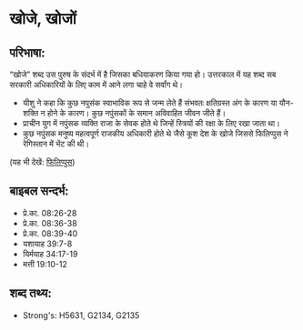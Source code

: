 # खोजे, खोजों #

## परिभाषा: ##

“खोजे” शब्द उस पुरुष के संदर्भ में है जिसका बधियाकरण किया गया हो। उत्तरकाल में यह शब्द सब सरकारी अधिकारियों के लिए काम में आने लगा चाहे वे सर्वांग थे।

* यीशु ने कहा कि कुछ नपुसंक स्वाभाविक रूप से जन्म लेते हैं संभवतः क्षतिग्रस्त अंग के कारण या यौन-शक्ति न होने के कारण। कुछ नपुंसकों के समान अविवाहित जीवन जीते हैं।
* प्राचीन युग में नपुंसक व्यक्ति राजा के सेवक होते थे जिन्हें स्त्रियों की रक्षा के लिए रखा जाता था।
* कुछ नपुंसक मनुष्य महत्वपूर्ण राजकीय अधिकारी होते थे जैसे कूश देश के खोजे जिससे फिलिप्पुस ने रेगिस्तान में भेंट की थी।

(यह भी देखें: [फिलिप्पुस](../philip.md))

## बाइबल सन्दर्भ: ##

* प्रे.का. 08:26-28
* प्रे.का. 08:36-38
* प्रे.का. 08:39-40
* यशायाह 39:7-8
* यिर्मयाह 34:17-19
* मत्ती 19:10-12

## शब्द तथ्य: ##

* Strong's: H5631, G2134, G2135
